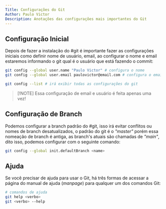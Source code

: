 ```yaml
---
Title: Configurações do Git
Author: Paulo Victor
Description: Anotações das configurações mais importantes do Git
---
```


## Configuração Inicial

Depois de fazer a instalação do #git é importante fazer as configurações iniciais como definir nome de usuário, email, ao configurar o nome e email estaremos informando o git qual é o usuário que está fazendo o commit:

```bash
git config --global user.name "Paulo Victor" # configura o nome
git config --global user.email paulovictor@email.com # configura o email

git config --list # irá exibir todas as configurações do git
```

> [!NOTE] Essa configuração de email e usuário é feita apenas uma vez!

## Configuração de Branch

Podemos configurar a branch padrão do #git, isso irá evitar conflitos ou nomes de branch desatualizados, o padrão do git é o _"master"_ porém essa nomeação de branch é antiga, as branch's atuais são chamadas de _"main"_, dito isso, podemos configurar com o seguinte comando:

```bash
git config --global init.defaultBranch <name>
```

## Ajuda

Se você precisar de ajuda para usar o Git, há três formas de acessar a página do manual de ajuda (_manpage_) para qualquer um dos comandos Git:

```bash
# comandos de ajuda
git help <verbo>
git <verbo> --help
```
